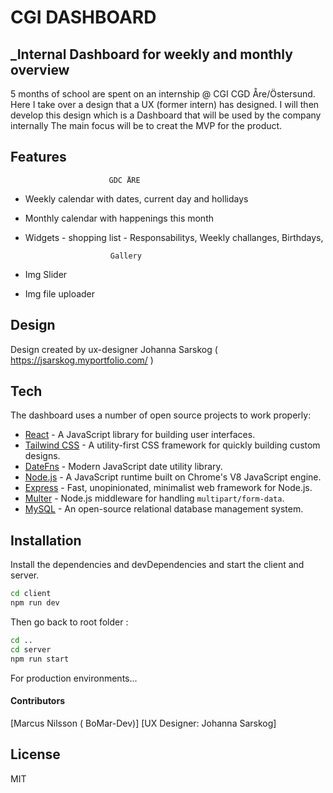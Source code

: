 # CGI DASHBOARD
## _Internal Dashboard for weekly and monthly overview

5 months of school are spent on an internship @ CGI CGD Åre/Östersund. Here I take over a design that a UX (former intern) has designed.
I will then develop this design which is a Dashboard that will be used by the company internally
The main focus will be to creat the MVP for the product.

## Features


                          GDC ÅRE

- Weekly calendar with dates, current day and hollidays
- Monthly calendar with happenings this month
- Widgets - shopping list - Responsabilitys, Weekly challanges, Birthdays,

                         Gallery

- Img Slider
- Img file uploader


## Design
Design created by ux-designer Johanna Sarskog ( https://jsarskog.myportfolio.com/ )

## Tech

The dashboard uses a number of open source projects to work properly:

- [React](https://reactjs.org/) - A JavaScript library for building user interfaces.
- [Tailwind CSS](https://tailwindcss.com/) - A utility-first CSS framework for quickly building custom designs.
- [DateFns](https://date-fns.org/) - Modern JavaScript date utility library.
- [Node.js](https://nodejs.org/) - A JavaScript runtime built on Chrome's V8 JavaScript engine.
- [Express](https://expressjs.com/) - Fast, unopinionated, minimalist web framework for Node.js.
- [Multer](https://www.npmjs.com/package/multer) - Node.js middleware for handling `multipart/form-data`.
- [MySQL](https://www.mysql.com/) - An open-source relational database management system.


## Installation


Install the dependencies and devDependencies and start the client and server.

```sh
cd client
npm run dev
```
Then go back to root folder : 

```sh
cd ..
cd server
npm run start 
```

For production environments...


####  Contributors

[Marcus Nilsson ( BoMar-Dev)]
[UX Designer: Johanna Sarskog]

## License

MIT


